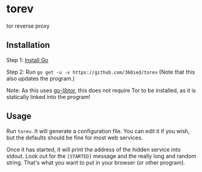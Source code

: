 # torev
tor reverse proxy

## Installation
Step 1: [Install Go](https://golang.org/)

Step 2: Run `go get -u -v https://github.com/360ied/torev` (Note that this also updates the program.)

Note: As this uses [go-libtor](github.com/ipsn/go-libtor), this does not require Tor to be installed, as it is statically linked into the program!

## Usage
Run `torev`. It will generate a configuration file. You can edit it if you wish, but the defaults should be fine for most web services.

Once it has started, it will print the address of the hidden service into stdout. Look out for the `[STARTED]` message and the really long and random string. That's what you want to put in your browser (or other program).
